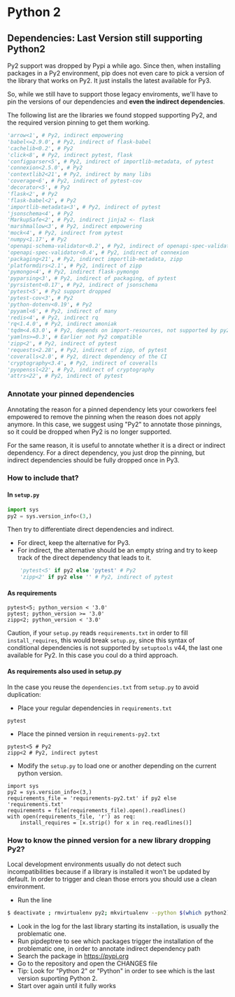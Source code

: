 # Python 2

## Dependencies: Last Version still supporting Python2

Py2 support was dropped by Pypi a while ago.
Since then, when installing packages in a Py2 environment,
pip does not even care to pick a version of the library that works on Py2.
It just installs the latest available for Py3.

So, while we still have to support those legacy enviroments,
we'll have to pin the versions of our dependencies
and **even the indirect dependencies**.

The following list are the libraries we found stopped supporting Py2,
and the required version pinning to get them working.

```python
'arrow<1', # Py2, indirect empowering
'babel<=2.9.0', # Py2, indirect of flask-babel
'cachelib<0.2', # Py2
'click<8', # Py2, indirect pytest, flask
'configparser<5', # Py2, indirect of importlib-metadata, of pytest
'connexion<2.5.0', # Py2
'contextlib2<21', # Py2, indirect by many libs
'coverage<6', # Py2, indirect of pytest-cov
'decorator<5', # Py2
'flask<2', # Py2
'flask-babel<2', # Py2
'importlib-metadata<3', # Py2, indirect of pytest
'jsonschema<4', # Py2
'MarkupSafe<2', # Py2, indirect jinja2 <- flask
'marshmallow<3', # Py2, indirect empowering
'mock<4', # Py2, indirect from pytest
'numpy<1.17', # Py2
'openapi-schema-validator<0.2', # Py2, indirect of openapi-spec-validator
'openapi-spec-validator<0.4', # Py2, indirect of connexion
'packaging<21', # Py2, indirect importlib-metadata, zipp
'platformdirs<2.1', # Py2, indirect of zipp
'pymongo<4', # Py2, indirect flask-pymongo
'pyparsing<3', # Py2, indirect of packaging, of pytest
'pyrsistent<0.17', # Py2, indirect of jsonschema
'pytest<5', # Py2 support dropped
'pytest-cov<3', # Py2
'python-dotenv<0.19', # Py2
'pyyaml<6', # Py2, indirect of many
'redis<4', # Py2, indirect rq
'rq<1.4.0', # Py2, indirect amoniak
'tqdm<4.63.0', # Py2, depends on import-resources, not supported by py2
'yamlns>=0.3', # Earlier not Py2 compatible
'zipp<2', # Py2, indirect of pytest
'requests<2.28', # Py2, indirect of zipp, of pytest
'coveralls<2.0', # Py2, direct dependency of the CI
'cryptography<3.4', # Py2, indirect of coveralls
'pyopenssl<22', # Py2, indirect of cryptography
'attrs<22', # Py2, indirect of pytest
```

### Annotate your pinned dependencies

Annotating the reason for a pinned dependency lets your coworkers feel empowered to remove the pinning when the reason does not apply anymore.
In this case, we suggest using "Py2" to annotate those pinnings, so it could be dropped when Py2 is no longer supported.

For the same reason, it is useful to annotate whether it is a direct or indirect dependency.
For a direct dependency, you just drop the pinning,
but indirect dependencies should be fully dropped once in Py3.

### How to include that?

#### In `setup.py`

```python
import sys
py2 = sys.version_info<(3,)                                                       
```

Then try to differentiate direct dependencies and indirect.

- For direct, keep the alternative for Py3.
- For indirect, the alternative should be an empty string and try to keep track of the direct dependency that leads to it.

```python
    'pytest<5' if py2 else 'pytest' # Py2
    'zipp<2' if py2 else '' # Py2, indirect of pytest
```

#### As requirements
```
pytest<5; python_version < '3.0'
pytest; python_version >= '3.0'
zipp<2; python_version < '3.0'
```

Caution, if your `setup.py` reads `requirements.txt` in order to fill `install_requires`, this would break `setup.py`,
since this syntax of conditional dependencies is not supported by `setuptools` v44, the last one available for Py2.
In this case you coul do a third approach.

#### As requirements also used in setup.py

In the case you reuse the `dependencies.txt` from `setup.py` to avoid duplication:

- Place your regular dependencies in `requirements.txt`
```
pytest
```
- Place the pinned version in `requirements-py2.txt`
```
pytest<5 # Py2
zipp<2 # Py2, indirect pytest
```

- Modify the `setup.py` to load one or another depending on the current python version.
```
import sys
py2 = sys.version_info<(3,)                                                       
requirements_file = 'requirements-py2.txt' if py2 else 'requirements.txt'
requirements = file(requirements_file).open().readlines()
with open(requirements_file, 'r') as req:
    install_requires = [x.strip() for x in req.readlines()]
```


### How to know the pinned version for a new library dropping Py2?

Local development environments usually do not detect such incompatibilities
because if a library is installed it won't be updated by default.
In order to trigger and clean those errors you should use a clean environment.

- Run the line
```bash 
$ deactivate ; rmvirtualenv py2; mkvirtualenv --python $(which python2) py2; pip install pipdeptree; ./setup.py develop
```
- Look in the log for the last library starting its installation, is usually the problematic one.
- Run pipdeptree to see which packages trigger the installation of the problematic one, in order to annotate indirect dependency path
- Search the package in https://pypi.org
- Go to the repository and open the CHANGES file
- Tip: Look for "Python 2" or "Python" in order to see which is the last version suporting Python 2.
- Start over again until it fully works




